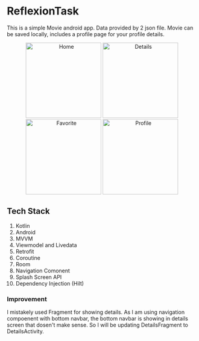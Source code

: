 # ReflexionTask
This is a simple Movie android app. Data provided by 2 json file. Movie can be saved locally, includes a profile page for your profile details. 
<!---screenshots--->
<p align="center">

<img src="https://user-images.githubusercontent.com/57448981/234072165-bfb75823-885b-464f-827a-92a1719ecb48.jpg" width=200 title="Home"/>
<img src="https://user-images.githubusercontent.com/57448981/234072212-f2491f87-0082-42e5-9279-9c680ab99bf8.jpg" width=200 title="Details"/>
<img src="https://user-images.githubusercontent.com/57448981/234072259-9e523a03-836b-456a-9d98-567b7563f939.jpg" width=200 title="Favorite"/>
<img src="https://user-images.githubusercontent.com/57448981/234072292-ef1da23d-051d-4e94-a100-9d1b470addd1.jpg" width=200 title="Profile"/>

</p>

## Tech Stack
  1. Kotlin
  2. Android
  3. MVVM
  4. Viewmodel and Livedata
  5. Retrofit
  6. Coroutine
  7. Room
  8. Navigation Comonent
  9. Splash Screen API
  10. Dependency Injection (Hilt)
  
### Improvement
I mistakely used Fragment for showing details. As I am using navigation compoenent with bottom navbar, the bottom navbar is showing in details screen that dosen't make sense. So I will be updating DetailsFragment to DetailsActivity. 
